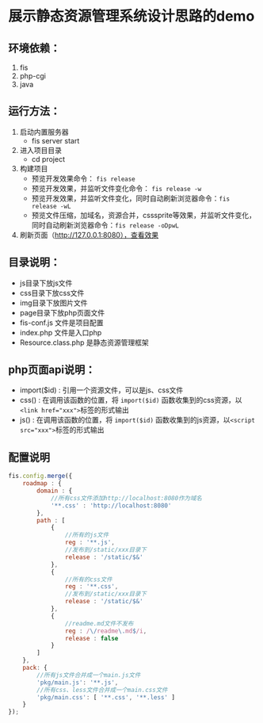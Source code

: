 展示静态资源管理系统设计思路的demo
===========================

## 环境依赖：

1. fis
1. php-cgi
1. java

## 运行方法：

1. 启动内置服务器
    * fis server start
1. 进入项目目录
    * cd project
1. 构建项目
    * 预览开发效果命令： ``fis release``
    * 预览开发效果，并监听文件变化命令： ``fis release -w``
    * 预览开发效果，并监听文件变化，同时自动刷新浏览器命令：``fis release -wL``
    * 预览文件压缩，加域名，资源合并，csssprite等效果，并监听文件变化，同时自动刷新浏览器命令：``fis release -oDpwL``
1. 刷新页面（http://127.0.0.1:8080），查看效果

## 目录说明：

* js目录下放js文件
* css目录下放css文件
* img目录下放图片文件
* page目录下放php页面文件
* fis-conf.js 文件是项目配置
* index.php 文件是入口php
* Resource.class.php 是静态资源管理框架

## php页面api说明：

* import($id) : 引用一个资源文件，可以是js、css文件
* css() : 在调用该函数的位置，将 ``import($id)`` 函数收集到的css资源，以``<link href="xxx">``标签的形式输出
* js() : 在调用该函数的位置，将 ``import($id)`` 函数收集到的js资源，以``<script src="xxx">``标签的形式输出

## 配置说明

```javascript
fis.config.merge({
    roadmap : {
        domain : {
            //所有css文件添加http://localhost:8080作为域名
            '**.css' : 'http://localhost:8080'
        },
        path : [
            {
                //所有的js文件
                reg : '**.js',
                //发布到/static/xxx目录下
                release : '/static/$&'
            },
            {
                //所有的css文件
                reg : '**.css',
                //发布到/static/xxx目录下
                release : '/static/$&'
            },
            {
                //readme.md文件不发布
                reg : /\/readme\.md$/i,
                release : false
            }
        ]
    },
    pack: {
        //所有js文件合并成一个main.js文件
        'pkg/main.js': '**.js',
        //所有css、less文件合并成一个main.css文件
        'pkg/main.css': [ '**.css', '**.less' ]
    }
});
```